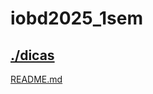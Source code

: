 # iobd2025_1sem <br>
## [./dicas](https://github.com/IgorAvilaPereira/iobd2025_1sem/tree/main/./dicas) <br>
[README.md](https://github.com/IgorAvilaPereira/iobd2025_1sem/blob/main/./dicas/README.md) <br>
